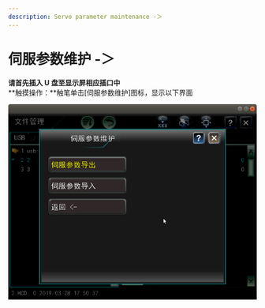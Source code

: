 ```yaml
---
description: Servo parameter maintenance -＞
---
```


# 伺服参数维护 -＞

**请首先插入 U 盘至显示屏相应插口中**   
**触摸操作：**触笔单击\[伺服参数维护\]图标，显示以下界面

![](../../../.gitbook/assets/si-fu-can-shu-wei-hu%20%281%29.png)

